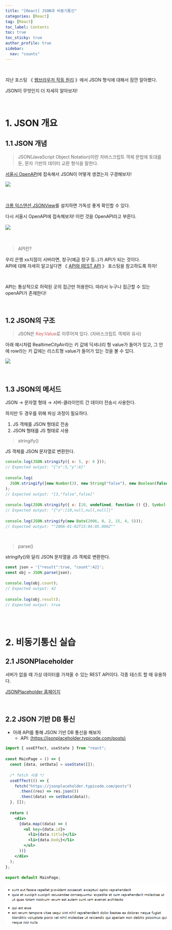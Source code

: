 ```yaml
---
title: "[React] JSON과 비동기통신"
categories: [React]
tag: [React]
toc_label: Contents
toc: true
toc_sticky: true
author_profile: true
sidebar:
  nav: "counts"
---
```


<br>

지난 포스팅 《 [웹브라우저 작동 원리](https://velog.io/@sieunpark/Network-%EC%9B%B9%EB%B8%8C%EB%9D%BC%EC%9A%B0%EC%A0%80-%EC%9E%91%EB%8F%99-%EC%9B%90%EB%A6%AC) 》에서 JSON 형식에 대해서 잠깐 알아봤다.

JSON이 무엇인지 더 자세히 알아보자!

<br>

# 1. JSON 개요

## 1.1 JSON 개념

> JSON(JavaScript Object Notation)이란 자바스크립트 객체 문법에 토대를 둔, 문자 기반의 데이터 교환 형식을 말한다.

[서울시 OpenAPI](http://openapi.seoul.go.kr:8088/6d4d776b466c656533356a4b4b5872/json/RealtimeCityAir/1/99)에 접속해서 JSON이 어떻게 생겼는지 구경해보자!

![](https://velog.velcdn.com/images/sieunpark/post/a01126d6-c1fc-4335-904b-25b6e9516c4b/image.png)

<br>

[크롬 익스텐션 JSONView](https://chrome.google.com/webstore/detail/jsonview/chklaanhfefbnpoihckbnefhakgolnmc?hl=ko)를 설치하면 가독성 좋게 확인할 수 있다.

다시 서울시 OpenAPI에 접속해보자! 이런 것을 OpenAPI라고 부른다.<br><br>
![](https://velog.velcdn.com/images/sieunpark/post/5e14b36b-375e-4027-8456-501ada328fa5/image.png)

<br>

> API란?

우리 은행 xx지점이 서버라면, 창구(예금 창구 등..)가 API가 되는 것이다.<br>
API에 대해 자세히 알고싶다면 《 [API와 REST API](https://velog.io/@sieunpark/OS-API%EC%99%80-REST-API) 》 포스팅을 참고하도록 하자!

<br>

API는 통상적으로 허락된 곳의 접근만 허용한다.
따라서 누구나 접근할 수 있는 openAPI가 존재한다!

<br>

## 1.2 JSON의 구조

> JSON은 <span style="color:indianred">Key:Value</span>로 이루어져 있다. (자바스크립트 객체와 유사)

아래 예시처럼 RealtimeCityAir라는 키 값에 딕셔너리 형 value가 들어가 있고, 그 안에 row라는 키 값에는 리스트형 value가 들어가 있는 것을 볼 수 있다.

![](https://velog.velcdn.com/images/sieunpark/post/ad0474ed-9362-42b2-abac-8bed484f6918/image.png)

<br>

## 1.3 JSON의 메서드

JSON → 문자열 형태 → 서버-클라이언트 간 데이터 전송시 사용한다.

하지만 두 경우를 위해 파싱 과정이 필요하다.

1. JS 객체를 JSON 형태로 전송
2. JSON 형태를 JS 형태로 사용

> stringify()

JS 객체를 JSON 문자열로 변환한다.

```js
console.log(JSON.stringify({ x: 5, y: 6 }));
// Expected output: "{"x":5,"y":6}"

console.log(
  JSON.stringify([new Number(3), new String("false"), new Boolean(false)])
);
// Expected output: "[3,"false",false]"

console.log(JSON.stringify({ x: [10, undefined, function () {}, Symbol("")] }));
// Expected output: "{"x":[10,null,null,null]}"

console.log(JSON.stringify(new Date(2006, 0, 2, 15, 4, 5)));
// Expected output: ""2006-01-02T15:04:05.000Z""
```

<br>

> parse()

stringify()와 달리 JSON 문자열을 JS 객체로 변환한다.

```js
const json = '{"result":true, "count":42}';
const obj = JSON.parse(json);

console.log(obj.count);
// Expected output: 42

console.log(obj.result);
// Expected output: true
```

<br><br>

# 2. 비동기통신 실습

## 2.1 JSONPlaceholder

서버가 없을 때 가상 데이터를 가져올 수 있는 REST API이다. 각종 테스트 할 때 유용하다.

[JSONPlaceholder 홈페이지](https://jsonplaceholder.typicode.com/)

<br>

## 2.2 JSON 기반 DB 통신

- 아래 API를 통해 JSON 기반 DB 통신을 해보자
  - API: [(https://jsonplaceholder.typicode.com/posts)](https://jsonplaceholder.typicode.com/posts)

```jsx
import { useEffect, useState } from "react";

const MainPage = () => {
  const [data, setData] = useState([]);

  /* fetch 사용 */
  useEffect(() => {
    fetch("https://jsonplaceholder.typicode.com/posts")
      .then((res) => res.json())
      .then((data) => setData(data));
  }, []);

  return (
    <div>
      {data.map((data) => (
        <ul key={data.id}>
          <li>{data.title}</li>
          <li>{data.body}</li>
        </ul>
      ))}
    </div>
  );
};

export default MainPage;
```

![](/assets/images/2024/2024-07-09-13-39-17.png)

<br>
